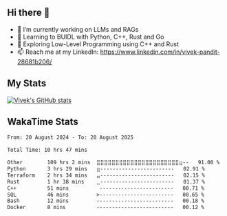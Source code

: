 ## Hi there 👋

- 🔭 I’m currently working on LLMs and RAGs
- 🌱 Learning to BUIDL with Python, C++, Rust and Go 
- 🤔 Exploring Low-Level Programming using C++ and Rust 
- 📫 Reach me at my LinkedIn: https://www.linkedin.com/in/vivek-pandit-28681b206/

## My Stats
[![Vivek's GitHub stats](https://github-readme-stats.vercel.app/api?username=ipanditi&show_icons=true&theme=dark)](https://ipanditi.github.io/)

## WakaTime Stats
<!--START_SECTION:waka-->

```txt
From: 20 August 2024 - To: 20 August 2025

Total Time: 10 hrs 47 mins

Other        109 hrs 2 mins  ⣿⣿⣿⣿⣿⣿⣿⣿⣿⣿⣿⣿⣿⣿⣿⣿⣿⣿⣿⣿⣿⣿⣶--   91.00 %
Python       3 hrs 29 mins   ⣶------------------------   02.91 %
Terraform    2 hrs 34 mins   ⣤------------------------   02.15 %
Rust         1 hr 38 mins    ⣀------------------------   01.37 %
C++          51 mins          ------------------------   00.71 %
SQL          46 mins         >------------------------   00.65 %
Bash         12 mins         -------------------------   00.18 %
Docker       8 mins          -------------------------   00.12 %
```

<!--END_SECTION:waka-->


